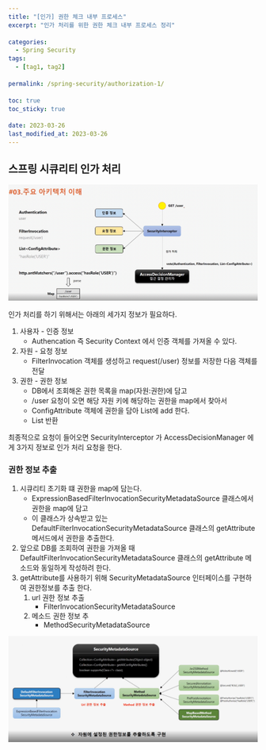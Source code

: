 ```yaml
---
title: "[인가] 권한 체크 내부 프로세스"
excerpt: "인가 처리를 위한 권한 체크 내부 프로세스 정리"

categories:
  - Spring Security
tags:
  - [tag1, tag2]

permalink: /spring-security/authorization-1/

toc: true
toc_sticky: true

date: 2023-03-26
last_modified_at: 2023-03-26
---
```


## 스프링 시큐리티 인가 처리

<img src="/assets/images/posts_img/springsecurity/role_to_map.png">

인가 처리를 하기 위해서는 아래의 세가지 정보가 필요하다.
1. 사용자 - 인증 정보
   + Authencation 즉 Security Context 에서 인증 객체를 가져올 수 있다.
2. 자원 - 요청 정보
   + FilterInvocation 객체를 생성하고 request(/user) 정보를 저장한 다음 객체를 전달
3. 권한 - 권한 정보
   + DB에서 조회해온 권한 목록을 map(자원:권한)에 담고
   + /user 요청이 오면 해당 자원 키에 해당하는 권한을 map에서 찾아서 
   + ConfigAttribute 객체에 권한을 담아 List에 add 한다.
   + List<ConfigAttribute> 반환
   
최종적으로 요청이 들어오면 SecurityInterceptor 가 AccessDecisionManager 에게 3가지 정보로 인가 처리 요청을 한다.

### 권한 정보 추출
1. 시큐리티 초기화 떄 권한을 map에 담는다.
   + ExpressionBasedFilterInvocationSecurityMetadataSource 클래스에서 권한을 map에 담고
   + 이 클래스가 상속받고 있는 DefaultFilterInvocationSecurityMetadataSource 클래스의 getAttribute 메서드에서 권한을 추출한다.
2. 앞으로 DB를 조회하여 권한을 가져올 때 DefaultFilterInvocationSecurityMetadataSource 클래스의 getAttribute 메소드와 동일하게 작성하려 한다.
3. getAttribute를 사용하기 위해 SecurityMetadataSource 인터페이스를 구현하여 권한정보를 추출 한다.
   1. url 권한 정보 추출
      + FilterInvocationSecurityMetadataSource
   2. 메소드 권한 정보 추
      + MethodSecurityMetadataSource

<img src="/assets/images/posts_img/springsecurity/db_role.png">



